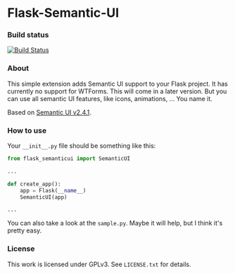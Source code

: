 # Flask-Semantic-UI

### Build status
[![Build Status](https://travis-ci.com/technikamateur/flask-semanticui.svg?token=Wquo1zyY6o7zisYoQDTw&branch=master)](https://travis-ci.com/technikamateur/flask-semanticui)

### About
This simple extension adds Semantic UI support to your Flask project. It has currently no support for WTForms. This will come in a later version. But you can use all semantic UI features, like icons, animations, ... You name it.

Based on [Semantic UI v2.4.1](https://github.com/Semantic-Org/Semantic-UI-CSS).

### How to use
Your `__init__.py` file should be something like this:
```python
from flask_semanticui import SemanticUI

...

def create_app():
    app = Flask(__name__)
    SemanticUI(app)

...
```
You can also take a look at the `sample.py`. Maybe it will help, but I think it's pretty easy.

### License
This work is licensed under GPLv3. See `LICENSE.txt` for details.
